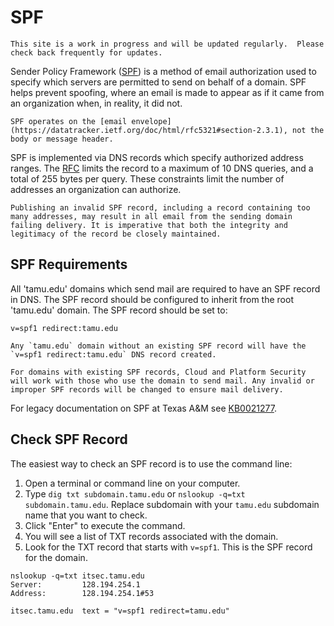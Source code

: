 # SPF

```admonish info
This site is a work in progress and will be updated regularly.  Please check back frequently for updates.
```

Sender Policy Framework ([SPF](https://en.wikipedia.org/wiki/Sender_Policy_Framework)) is a method of email authorization used to specify which servers are permitted to send on behalf of a domain. SPF helps prevent spoofing, where an email is made to appear as if it came from an organization when, in reality, it did not.

```admonish info
SPF operates on the [email envelope](https://datatracker.ietf.org/doc/html/rfc5321#section-2.3.1), not the body or message header.
```

SPF is implemented via DNS records which specify authorized address ranges. The [RFC](https://tools.ietf.org/html/rfc7208) limits the record to a maximum of 10 DNS queries, and a total of 255 bytes per query. These constraints limit the number of addresses an organization can authorize.

```admonish info
Publishing an invalid SPF record, including a record containing too many addresses, may result in all email from the sending domain failing delivery. It is imperative that both the integrity and legitimacy of the record be closely maintained.
```

## SPF Requirements

All 'tamu.edu' domains which send mail are required to have an SPF record in DNS. The SPF record should be configured to inherit from the root 'tamu.edu' domain.  The SPF record should be set to:

`v=spf1 redirect:tamu.edu`

```admonish info
Any `tamu.edu` domain without an existing SPF record will have the `v=spf1 redirect:tamu.edu` DNS record created.

For domains with existing SPF records, Cloud and Platform Security will work with those who use the domain to send mail. Any invalid or improper SPF records will be changed to ensure mail delivery.
```

For legacy documentation on SPF at Texas A&M see [KB0021277](https://itselfservice.tamu.edu/tamucs?id=tamucs_kb_article&sys_id=KB0012557).

## Check SPF Record

The easiest way to check an SPF record is to use the command line:

1. Open a terminal or command line on your computer.
2. Type `dig txt subdomain.tamu.edu` or `nslookup -q=txt subdomain.tamu.edu`. Replace subdomain with your `tamu.edu` subdomain name that you want to check.
3. Click "Enter" to execute the command.
4. You will see a list of TXT records associated with the domain.
5. Look for the TXT record that starts with `v=spf1`. This is the SPF record for the domain.

```shell
nslookup -q=txt itsec.tamu.edu
Server:         128.194.254.1
Address:        128.194.254.1#53

itsec.tamu.edu  text = "v=spf1 redirect=tamu.edu"
```
